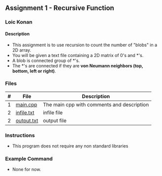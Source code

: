 ## Assignment 1 - Recursive Function

### Loic Konan

#### Description

- This assignment is to use recursion to count the number of "blobs" in a 2D array.
- You will be given a text file containing a 2D matrix of 0's and *'s.
- A blob is connected group of *'s.
- The *'s are connected if they are **von Neumann neighbors (top, bottom, left or right)**.

### Files

|   #   | File                     | Description                                |
| :---: | ------------------------ | ------------------------------------------ |
|   1   | [main.cpp](main.cpp)     | The main cpp with comments and description |
|   2   | [infile.txt](infile.txt) | infile file                                |
|   2   | [output.txt](infile.txt) | output file                                |

### Instructions

- This program does not require any non standard libraries

### Example Command

- None for now.
